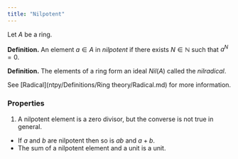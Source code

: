 ```yaml
---
title: "Nilpotent"
---
```


Let $A$ be a ring.

**Definition.** An element $a\in A$ in _nilpotent_ if there exists $N\in\mathbb{N}$ such that $a^N=0$.

**Definition.** The elements of a ring form an ideal $Nil(A)$ called the _nilradical_. 

See [Radical](ntpy/Definitions/Ring theory/Radical.md) for more information.

### Properties
1. A nilpotent element is a zero divisor, but the converse is not true in general.
- If $a$ and $b$ are nilpotent then so is $ab$ and $a+b$.
- The sum of a nilpotent element and a unit is a unit.
